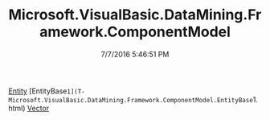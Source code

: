 ﻿---
title: Microsoft.VisualBasic.DataMining.Framework.ComponentModel
date: 7/7/2016 5:46:51 PM
---

[Entity](T-Microsoft.VisualBasic.DataMining.Framework.ComponentModel.Entity.html)
[EntityBase`1](T-Microsoft.VisualBasic.DataMining.Framework.ComponentModel.EntityBase`1.html)
[Vector](T-Microsoft.VisualBasic.DataMining.Framework.ComponentModel.Vector.html)
